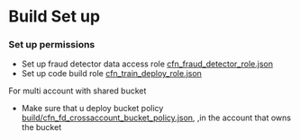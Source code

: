 # Build Set up

### Set up permissions


- Set up fraud detector data access role [cfn_fraud_detector_role.json](cfn_fraud_detector_role.json)
- Set up code build role [cfn_train_deploy_role.json](cfn_train_deploy_role.json)

For multi account with shared bucket 

- Make sure that u deploy bucket policy [build/cfn_fd_crossaccount_bucket_policy.json](build/cfn_fd_crossaccount_bucket_policy.json), ,in the account that owns the bucket 